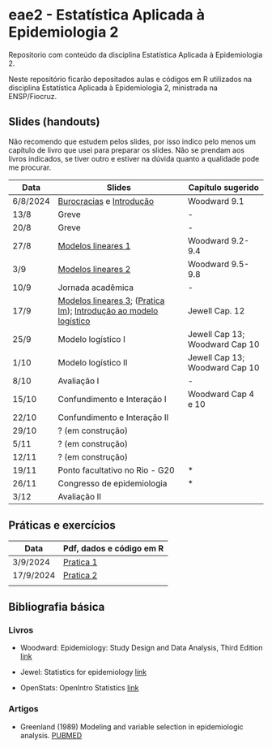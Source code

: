 # eae2 - Estatística Aplicada à Epidemiologia 2

Repositorio com conteúdo da disciplina Estatística Aplicada à Epidemiologia 2.

Neste repositório ficarão depositados aulas e códigos em R utilizados na disciplina Estatística Aplicada à Epidemiologia 2, ministrada na ENSP/Fiocruz.

## Slides (handouts)

Não recomendo que estudem pelos slides, por isso indico pelo menos um capítulo de livro que usei para preparar os slides. Não se prendam aos livros indicados, se tiver outro e estiver na dúvida quanto a qualidade pode me procurar.

| Data     | Slides                                                                       | Capítulo sugerido              |
|-------------------|---------------------------------|--------------------|
| 6/8/2024 | [Burocracias](slides/0_burocracias.pdf) e [Introdução](slides/1_intro.pdf)   | Woodward 9.1                   |
| 13/8     | Greve                                                                        | \-                             |
| 20/8     | Greve                                                                        | \-                             |
| 27/8     | [Modelos lineares 1](slides/2_lm.pdf)                                        | Woodward 9.2-9.4               |
| 3/9      | [Modelos lineares 2](slides/3_lm.pdf)                                        | Woodward 9.5-9.8               |
| 10/9     | Jornada acadêmica                                                            | \-                             |
| 17/9     | [Modelos lineares 3](slides/4_lm.pdf); ([Pratica lm](pratica/2_lm/)); [Introdução ao modelo logístico ](slides/4_Logistic.pdf) | Jewell Cap. 12                 |
| 25/9     | Modelo logístico I                                                           | Jewell Cap 13; Woodward Cap 10 |
| 1/10     | Modelo logístico II                                                          | Jewell Cap 13; Woodward Cap 10 |
| 8/10     | Avaliação I                                                                  | \-                             |
| 15/10    | Confundimento e Interação I                                                  | Woodward Cap 4 e 10            |
| 22/10    | Confundimento e Interação II                                                 |                                |
| 29/10    | ? (em construção)                                                            |                                |
| 5/11     | ? (em construção)                                                            |                                |
| 12/11    | ? (em construção)                                                            |                                |
| 19/11    | Ponto facultativo no Rio - G20                                               | \*                             |
| 26/11    | Congresso de epidemiologia                                                   | \*                             |
| 3/12     | Avaliação II                                                                 |                                |

## Práticas e exercícios

| Data      | Pdf, dados e código em R   |
|-----------|----------------------------|
| 3/9/2024  | [Pratica 1](pratica/1_lm/) |
| 17/9/2024 | [Pratica 2](pratica/2_lm/) |
|           |                            |

## Bibliografia básica

### Livros

-   Woodward: Epidemiology: Study Design and Data Analysis, Third Edition [link](https://www.taylorfrancis.com/books/mono/10.1201/b16343/epidemiology-mark-woodward)

-   Jewel: Statistics for epidemiology [link](https://www.taylorfrancis.com/books/mono/10.1201/9781482286014/statistics-epidemiology-nicholas-jewell?context=ubx&refId=ab3f5834-d7f5-413b-895e-d45430b4a4c9)

-   OpenStats: OpenIntro Statistics [link](https://www.openintro.org/book/os/)

### Artigos

-   Greenland (1989) Modeling and variable selection in epidemiologic analysis. [PUBMED](https://pubmed.ncbi.nlm.nih.gov/2916724/)
